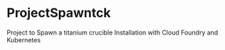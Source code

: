 # ProjectSpawntck
Project to Spawn a titanium crucible Installation with Cloud Foundry and Kubernetes
